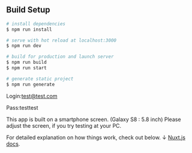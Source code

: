## Build Setup

``` bash
# install dependencies
$ npm run install

# serve with hot reload at localhost:3000
$ npm run dev

# build for production and launch server
$ npm run build
$ npm run start

# generate static project
$ npm run generate
```

Login:test@test.com

Pass:testtest

This app is built on a smartphone screen. (Galaxy S8 : 5.8 inch)
Please adjust the screen, if you try testing at your PC.

For detailed explanation on how things work, check out below.
↓
[Nuxt.js docs](https://nuxtjs.org).

